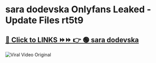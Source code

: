 
 # sara dodevska Onlyfans Leaked - Update Files rt5t9

## <h2><a href="https://clipsfans.com/sara_dodevska&ref=git">🔗 Click to LINKS ⏩⏩ 👉 🟢 sara dodevska </a></h2>

<a href="https://clipsfans.com/sara_dodevska&ref=git" rel="nofollow" data-target="animated-image.originalLink"><img src="https://i.ibb.co.com/xMMVF88/686577567.gif" alt="Viral Video Original" style="max-width: 100%; display: inline-block;" data-target="animated-image.originalImage"></a>

